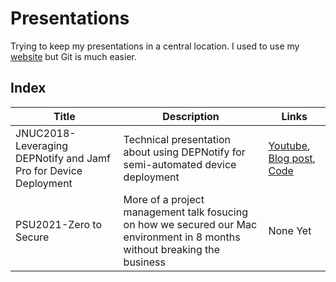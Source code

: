 # Presentations

Trying to keep my presentations in a central location. I used to use my [website](https://yearofthegeek.net) but Git is much easier.

## Index

| Title | Description | Links |
| --- | --- | --- |
| JNUC2018-Leveraging DEPNotify and Jamf Pro for Device Deployment | Technical presentation about using DEPNotify for semi-automated device deployment | [Youtube](https://www.youtube.com/watch?v=A_VAD0zYq3A&feature=emb_title), [Blog post](https://yearofthegeek.net/2018/05/updating-our-depnotify-process/), [Code](https://github.com/jmahlman/DEPNotify-automated) |
| PSU2021-Zero to Secure | More of a project management talk fosucing on how we secured our Mac environment in 8 months without breaking the business | None Yet |
